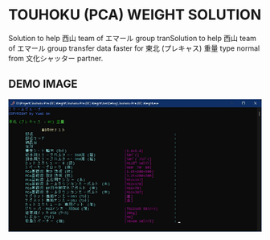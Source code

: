 # TOUHOKU (PCA) WEIGHT SOLUTION
 Solution to help 西山 team of エマール group tranSolution to help 西山 team of エマール group transfer data faster for 東北 (プレキャス) 重量 type normal from 文化シャッター partner.

## DEMO IMAGE
<p align="center">
<img src="https://raw.githubusercontent.com/Tynab/Touhoku-Pca-BF-Weight/main/pic/0.jpg"></img>
</p>